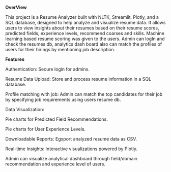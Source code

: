 **OverView**


This project is a Resume Analyzer built with NLTK, Streamlit, Plotly, and a SQL database, designed to help analyze and visualize resume data. 
It allows users to view insights about their resumes based on their resume scores, predicted fields, experience levels, recommend coarses and skills.
Machine learning based resume scoring was given to the users.
Admin can logIn and check the resumes db, analytics dash board also can match the profiles of users for their hirings by mentioning job description.


**Features**


Authentication: Secure login for admins.


Resume Data Upload: Store and process resume information in a SQL database.


Profile matching with job: Admin can match the top candidates for their job by specifying job requirements using users resume db.


Data Visualization:


Pie charts for Predicted Field Recommendations.


Pie charts for User Experience Levels.


Downloadable Reports: Egxport analyzed resume data as CSV.


Real-time Insights: Interactive visualizations powered by Plotly.


Admin can visualize analytical dashboard through field/domain recommendation and experience level of users.


